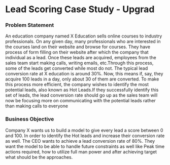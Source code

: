 # Lead Scoring Case Study - Upgrad
### Problem Statement
An education company named X Education sells online courses to industry professionals. On any given day, many professionals who are interested in the courses land on their website and browse for courses. They have process of form filling on their website after which the company that individual as a lead. Once these leads are acquired, employees from the sales team start making calls, writing emails, etc.Through this process, some of the leads get converted while most do not. The typical lead conversion rate at X education is around 30%. Now, this means if, say, they acquire 100 leads in a day, only about 30 of them are converted. To make this process more efficient, the company wishes to identify the most potential leads, also known as Hot Leads.If they successfully identify this set of leads, the lead conversion rate should go up as the sales team will now be focusing more on communicating with the potential leads rather than making calls to everyone
### Business Objective
Company X wants us to build a model to give every lead a score between 0 and 100. In order to identify the Hot leads and increase their conversion rate as well. The CEO wants to achieve a lead conversion rate of 80%. They want the model to be able to handle future constraints as well like Peak time actions required, how to utilize full man power and after achieving target what should be the approaches.
